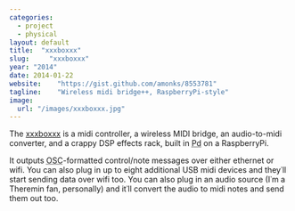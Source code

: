 ```yaml
---
categories:
  - project
  - physical
layout: default
title:  "xxxboxxx"
slug:     "xxxboxxx"
year: "2014"
date: 2014-01-22
website:    "https://gist.github.com/amonks/8553781"
tagline:    "Wireless midi bridge++, RaspberryPi-style"
image:
  url: "/images/xxxboxxx.jpg"
---
```

The <a href="https://gist.github.com/amonks/8553781">xxxboxxx</a> is a midi controller, a wireless MIDI bridge, an audio-to-midi converter, and a crappy DSP effects rack, built in <abbr title="PureData, the open source Max/MSP">Pd</abbr> on a RaspberryPi.

It outputs <abbr title="Open Sound Contorol">OSC</abbr>-formatted control/note messages over either ethernet or wifi. You can also plug in up to eight additional USB midi devices and they&#8127;ll start sending data over wifi too. You can also plug in an audio source (I&#8127;m a Theremin fan, personally) and it&#8127;ll convert the audio to midi notes and send them out too.
